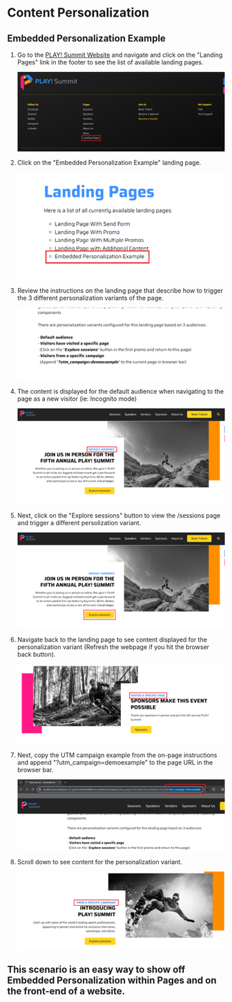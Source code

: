 # Content Personalization

## Embedded Personalization Example

1. Go to the [PLAY! Summit Website](https://{{demoName}}-{{demoUid}}-website.vercel.app) and navigate and click on the "Landing Pages" link in the footer to see the list of available landing pages.

    ![Footer link](./media/ep_landing_pages_footer.png)

1. Click on the "Embedded Personalization Example" landing page.

    ![List of landing pages](.\media\ep_landing_pages_list.png)

1. Review the instructions on the landing page that describe how to trigger the 3 different personalization variants of the page.

    ![Personalization instructions](./media/ep_landing_pages_instructions.png)

1. The content is displayed for the default audience when navigating to the page as a new visitor (ie: Incognito mode)

	![Default content displayed on page](./media/ep_landing_pages_default.png)

1. Next, click on the "Explore sessions" button to view the /sessions page and trigger a different persolization variant.

    ![Click on button to view page](./media/ep_landing_pages_sessions.png)

1. Navigate back to the landing page to see content displayed for the personalization variant (Refresh the webpage if you hit the browser back button).

    ![Personalization variant content](./media/ep_landing_pages_visited_a_page.png)

1. Next, copy the UTM campaign example from the on-page instructions and append "?utm_campaign=demoexample" to the page URL in the browser bar.

    ![UTM campaign added to browser bar](./media/ep_landing_pages_utm.png)

1. Scroll down to see content for the personalization variant.

    ![Personalization variant content](./media/ep_landing_pages_campaign.png)

## This scenario is an easy way to show off Embedded Personalization within Pages and on the front-end of a website.
